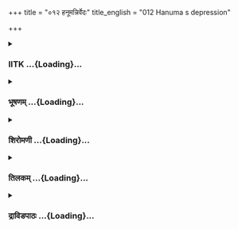 +++
title = "०१२ हनूमन्निर्वेदः"
title_english = "012 Hanuma s depression"

+++
<div caption="श्रीराम-हरिसीताराममूर्ति-घनपाठिभ्यां वचनम्" class="audioEmbed" src="https://archive.org/download/Ramayana-recitation-Sriram-harisItArAmamUrti-Ghanapaati-v2/Kanda_5/Kanda_5_SK-012-Hanuma_s_depression.mp3"></div>

<div class="js_include collapsed" newlevelforh1="3" title="IITK" unfilled url="/purANam/rAmAyaNam/audIchya-pAThaH/iitk/5_sundarakANDam/02-rAvaNa-gRham/012_hanUmannirvedaH.md">
<details><summary><h3>IITK ...{Loading}...</h3></summary>

Hanuman makes a thorough search of Ravana's palace for Sita.



#### श्लोकः
##### मूलम्
स तस्य मध्ये भवनस्य मारुति  
र्लतागृहांश्चित्रगृहान्निशागृहान्।  
जगाम सीतां प्रति दर्शनोत्सुको  
न चैव तां पश्यति चारुदर्शनाम्॥5.12.1॥

##### शब्दार्थः
सः मारुतिः Maruti, तस्य of that, भवनस्य mansion's, मध्ये midst, सीतां प्रति towards Sita, दर्शनोत्सुकः with eagerness to find, लतागृहान् homes of creepers, चित्रगृहान् picture galleries, निशागृहान् dormitories for rest at night, जगाम went, चारुदर्शनाम् beautiful lady, ताम् that Sita, न चैव पश्यति did not find her.

##### आङ्ग्लानुवादः
Anxious to find Sita, Hanuman revisited the bowers of creepers, picture galleries and domitories located in the midst of the mansion, but  did not find that beautiful Sita.



#### श्लोकः
##### मूलम्
स चिन्तयामास ततो महाकपिः  
प्रियामपश्यन्रघुनन्दनस्य ताम्।  
ध्रुवं हि सीता म्रियते यथा न मे  
विचिन्वतो दर्शनमेति मैथिली॥5.12.2॥

##### शब्दार्थः
ततः then, सः महाकपिः that great monkey, रघुनन्दनस्य Rama's, प्रियाम् beloved, ताम् her, अपश्यन् while being unable to find, चिन्तयामास started thinking, मैथिली Mythili, विचिन्वतः while searching, मे to me, यथा as, दर्शनम् her sight, न उपैति not appears, सीता Sita, ध्रुवम् surely, म्रियते dead.

##### आङ्ग्लानुवादः
The great monkey, unable to find the beloved of Rama thought Sita might not be surviving. So he started thinking, ' I could not see her even though I have searched all  
over'.



#### श्लोकः
##### मूलम्
सा राक्षसानां प्रवरेण जानकी  
स्वशीलसंरक्ष्णतत्परा सती।  
अनेन नूनं प्रति दुष्टकर्मणा  
हता भवेदार्यपथे परे स्थिता॥5.12.3॥

##### शब्दार्थः
परे best, आर्यपथे on a noble path, स्थिता follower, सा जानकी Janaki,              स्वशीलसंरक्षणतत्परा सती who wishes to protect her chastity, प्रति दुष्टकर्मणा by this evil mind, अनेन by him, राक्षसानां प्रवरेण by the demon king, हता slayed, भवेत् is, नूनम् surely.

##### आङ्ग्लानुवादः
'Janaki, follower of noble path, anxious to protect her chastity must have been killed by the wicked demon king.



#### श्लोकः
##### मूलम्
विरूपरूपा विकृता विवर्चसो  
महानना दीर्घविरूपदर्शनाः।  
समीक्ष्य सा राक्षसराजयोषितो  
भयाद्विनष्टा जनकेश्वरात्मजा॥5.12.4॥

##### शब्दार्थः
सा that, जनकेश्वरात्मजा daughter of king Janaka, विरूपरूपाः distorted forms, विकृताः ugly, विवर्चसः dull, महाननाः women with huge faces, दीर्घविरूपदर्शनाः tall and deformed, राक्षसराजयोषितः wives of the demon king, समीक्ष्य on looking, भयात् out of fear, विनष्टा died.

##### आङ्ग्लानुवादः
'The daughter of Janaka might have collapsed out of fear, looking at the distorted faces of ugly, tall and monstrous demon maids of Ravana.



#### श्लोकः
##### मूलम्
सीतामदृष्ट्वा ह्यनवाप्य पौरुषं  
विहृत्य कालं सह वानरैश्चिरम्।  
न मेऽस्ति सुग्रीवसमीपगा गतिः  
सुतीक्ष्णदण्डो बलवांश्च वानरः॥5.12.5॥

##### शब्दार्थः
सीताम् Sita, अदृष्ट्वा without seeing, पौरुषम् pride of achievement, अनवाप्य without achieving, वानरैः सह accompanied by vanaras, चिरं कालम् for a long time, विहृत्य having passed time, मे to myself, सुग्रीवसमीपगा to approach Sugriva, गतिः way, नास्ति not possible, वानरः vanara, सुतीक्ष्णदण्डः  will punish severely, बलवांश्च powerful.

##### आङ्ग्लानुवादः
'I have spent a long time with vanaras. I have not  succeded in my efforts to find Sita. I dare not see Sugriva now without finding Sita and without fulfilling my task. Sugriva will punish me severely. There is no way out.'



#### श्लोकः
##### मूलम्
दृष्टमन्तःपुरं सर्वं दृष्टा रावणयोषितः।  
न सीता दृश्यते साध्वीवृथा जातो मम श्रमः॥5.12.6॥

##### शब्दार्थः
सर्वम् everywhere, अन्तःपुरम् the harem, दृष्टम् seen, रावणयोषितः Ravana's women, दृष्टाः are seen, साध्वी noble lady, सीता Sita, न दृश्यते is not seen, मम my, श्रमः efforts, वृथा wasted, जातः gone.

##### आङ्ग्लानुवादः
'I have searched all over the harem. Ravana's women have been seen. (Yet) I have not been able to see noble Sita. My efforts have been wasted'.



#### श्लोकः
##### मूलम्
किं नु मां वानराः सर्वे गतं वक्ष्यन्ति सङ्गताः।  
गत्वा तत्र त्वया वीर किं कृतं तद्वदस्व नः॥5.12.7॥

##### शब्दार्थः
गतम् when I reach, माम् me, सङ्गताः together, सर्वे all, वानराः vanaras, किं नु what indeed, वक्ष्यन्ति they will speak, वीर O hero, तत्र there, गत्वा after going, त्वया by you, किम् what, कृतम् is done, तत् that, नः for us, वदस्व you will say.

##### आङ्ग्लानुवादः
'What will the vanaras say when I return? What should I speak when they ask meः O hero, what did you accomplish there?'



#### श्लोकः
##### मूलम्
अदृष्ट्वा किं प्रवक्ष्यामि तामहं जनकात्मजाम्।  
ध्रुवं प्रायमुपैष्यन्ति कालस्य व्यतिवर्तने॥5.12.8॥

##### शब्दार्थः
ताम् her, जनकात्मजाम् Janaki, अदृष्टवा without seeing, किम् what, प्रवक्ष्यामि l am going to say, कालस्य for a long time, व्यतिवर्तने exceeded time limit, ध्रुवम् surely, प्रायम् उपैष्यन्ति they will sit down and wait until death.

##### आङ्ग्लानुवादः
'Since the time limit has exceeded and Janaki is not spotted, surely the vanaras would sit and wait unto death. What am I going to say'?



#### श्लोकः
##### मूलम्
किं वा वक्ष्यति वृद्धश्च जाम्बवानाङ्गदश्च सः।  
गतं पारं समुद्रस्य वानराश्च समागताः॥5.12.9॥

##### शब्दार्थः
समुद्रस्य ocean's, पारम् other shore, गतम् on going, वृद्धः elderly, जाम्बवान् Jambavan, किं वा why or else, वक्ष्यति will say, सः he, अङ्गदः च Angada also, समागताः collecting together, वानराश्च and vanaras.

##### आङ्ग्लानुवादः
'What will the elderly Jambavan say? What will young prince Angada and other vanaras collected there say when I reach the seashore to meet them'.



#### श्लोकः
##### मूलम्
अनिर्वेदः श्रियो मूलमनिर्वेदः परं सुखम्।  
अनिर्वेदो हि सततं सर्वार्थेषु प्रवर्तकः॥5.12.10॥

##### शब्दार्थः
अनिर्वेदः being free from despair, श्रियः prosperity, मूलम् cause, अनिर्वेदः being free from despondency, परम् supreme, सुखम् happiness, अनिर्वेदः being free from despair, सततम् always, सर्वार्थेषु in all objectives, प्रवर्तकः हि will lead the way.

##### आङ्ग्लानुवादः
Wise Hanuman once again declared, 'being free from despair is the root cause of prosperity. Freedom from despondency gives supreme happiness and leads to success'.



#### श्लोकः
##### मूलम्
करोति सफलं जन्तोः कर्म यत्तत्करोति सः।  
तस्मादनिर्वेदकृतं यत्नं चेष्टेऽहमुत्तमम्॥5.12.11॥  
भूयस्तावद्विचेष्यामि देशान्रावणपालितान्।

##### शब्दार्थः
यत् that, कर्म action, करोति that he will do, जन्तोः of a living being, तत् that, सफलम् fruitful, सः he, करोति will do, तस्मात् therefore, अहम् I, अनिर्वेदकृतम् without experiencing despair, उत्तमम् best, प्रयत्नम् effort, चेष्टे I act, अदृष्टान् not seen, रावणपालितान् ruled by Ravana, देशान् country, विचेष्यामि तावत् search everywhere.

##### आङ्ग्लानुवादः
'The action of a living being certainly bears fruit. Therefore, I shall put forth my best effort without feeling despondent. I will once again search everywhere in Lanka ruled  by Ravana'.



#### श्लोकः
##### मूलम्
आपानशाला विचितास्तथा पुष्पगृहाणि च॥5.12.12॥  
चित्रशालाश्च विचिता भूयः क्रीडागृहाणि च।  
निष्कुटान्तररथ्याश्च विमानानि च सर्वशः॥5.12.13॥

##### शब्दार्थः
पानशालाः banquet halls, विचिताः searched, तथा so also, पुष्पगृहाणि च bowers of creepers, चित्रशालाश्च picture galleries, विचिताः searched, भूयः further, क्रीडागृहाणि च and sports galleries, निष्कुटान्तररथ्याश्च paths through the gardens and mansions, female apartments, विमानानि च of the chariot, सर्वशः everywhere.

##### आङ्ग्लानुवादः
'I have searched the banquet halls, bowers of creepers, picture galleries and gymnasiums. I have searched everywhere through the paths of gardens and mansions, harems and the Pushpaka chariot also.



#### श्लोकः
##### मूलम्
इति सञ्चिन्त्य भूयोऽपि विचेतुमुपचक्रमे।  
भूमीगृहांश्चैत्यगृहान् गृहातिगृहकानपि॥5.12.14॥

##### शब्दार्थः
इति thus, सञ्चिन्त्य thinking over well, भूमीगृहान् underground cells, चैत्यगृहान् temples, गृहातिगृहकानपि homes with many doorways also, भूयोऽपि once again, विचेतुम् to search,  
उपचक्रमे he started.

##### आङ्ग्लानुवादः
Thinking thus, he started searching once again the basement cells, temples, homes within homes.



#### श्लोकः
##### मूलम्
उत्पतन्निष्पतंश्चापि तिष्ठन्गच्छन् पुनः पुनः।  
अपावृण्वंश्च द्वाराणि कवाटान्यवघाटयन्॥5.12.15॥  
प्रविशन्निष्पतंश्चापि प्रपतन्नुत्पतन्नपि।  
सर्वमप्यवकाशं स विचचार महाकपिः॥5.12.16॥

##### शब्दार्थः
सः महाकपिः that great vanara, पुनः पुनः again and again, उत्पतन् jumping, निष्पतंश्चापि climbing down, तिष्ठन्  standing, गच्छन् going, द्वाराणि entrance, अपावृण्वन् opening, कवाटानि doors, अवघाटयन् crossing, प्रविशन् entering, निष्पतंश्चापि and coming out, प्रपतन् jumping down, उत्पतन्नपि climbing up, सर्वम् अपि and all over, अवकाशम् scope, विचचार searched.

##### आङ्ग्लानुवादः
The great vanara searched all over again and again jumping up and down, stopping for a while and moving, opening and closing doors, by crossing, entering and exiting, jumping up and down. Thus he moved about and searched whereever there was scope to search



#### श्लोकः
##### मूलम्
चतुरङ्गुलमात्रोऽपि नावकाशः स विद्यते।  
रावणान्तःपुरे तस्मिन् यं कपिर्न जगाम सः॥5.12.17॥

##### शब्दार्थः
तस्मिन् in that, रावणान्तःपुरे in Ravana's inner chambers, सः कपिः monkey, यम् where, न जगाम did not go, सः he, अवकाशः scope, चतुरङ्गुलमात्रोऽपि even four fingers of space, न not विद्यते leaving.

##### आङ्ग्लानुवादः
Even a space of four fingers in the inner chambers of Ravana was not left out in his search for Sita.



#### श्लोकः
##### मूलम्
प्राकारान्तररथ्याश्च वेदिकाश्चैत्यसंश्रयाः।  
दीर्घिकाः पुष्करिण्यश्च सर्वं तेनावलोकितम्॥5.12.18॥

##### शब्दार्थः
प्राकारान्तररथ्याश्च lanes inside the boundaries, चैत्यसंश्रयाः around shrines, वेदिकाः altars, दीर्घिकाः wells, पुष्करिण्यश्च tanks, सर्वम् everywhere, तेन by him, अवलोकितम् was seen.

##### आङ्ग्लानुवादः
He moved in the lanes inside the boundary walls, around the shrines, altars, wells and tanks whereever it was possible to look for.



#### श्लोकः
##### मूलम्
राक्षस्यो विविधाकारा विरूपा विकृतास्तथा।  
दृष्टा हनुमता तत्र न तु सा जनकात्मजा॥5.12.19॥

##### शब्दार्थः
विविधाकाराः of different types, विरूपाः ugly, तथा so also, विकृताः deformed, राक्षस्यः ogresses, तत्र there, हनुमता by Hanuman, दृष्टाः were seen, सा she, जनकात्मजा तु daughter of Janaka, न not found.

##### आङ्ग्लानुवादः
Hanuman could see only ogresses of different typesugly, deformed but could not find the daughter of Janaka.



#### श्लोकः
##### मूलम्
रूपेणाप्रतिमा लोके वरा विद्याधरस्त्रियः।  
दृष्टा हनुमता तत्र न तु राघवनन्दिनी॥5.12.20॥

##### शब्दार्थः
रूपेण in beauty, लोके in the world, अप्रतिमाः incomparable, वराः best, विद्याधरस्त्रियः Vidyadhara women, तत्र there, हनुमता by Hanuman, दृष्टाः were seen, राघवनन्दिनी तु beloved of Raghava, न not find.

##### आङ्ग्लानुवादः
Hanuman could see even the women of vidyadharas who were matchless in beauty among women in the world but not Janaki the beloved of Raghava.



#### श्लोकः
##### मूलम्
नागकन्या वरारोहाः पूर्णचन्र्दनिभाननाः।  
दृष्टा हनुमता तत्र न तु सीता सुमध्यमा॥5.12.21॥

##### शब्दार्थः
वरारोहाः lovely women with symmetrical limbs, पूर्णचन्र्दनिभाननाः moonfaced women, नागकन्याः daughters of nagas, तत्र there, हनुमता by Hanuman, दृष्टाः were seen, सुमध्यमा a woman of lovely waist, सीता तु Sita, न not found.

##### आङ्ग्लानुवादः
Hanuman could see there moonfaced daughters of nagas with charming limbs but not the slimwaisted Sita.



#### श्लोकः
##### मूलम्
प्रमथ्य राक्षसेन्द्रेण नागकन्या बलाद्धृताः।  
दृष्टा हनुमता तत्र न सा जनकनन्दिनी॥5.12.22॥

##### शब्दार्थः
राक्षसेन्द्रेण by the demon king, प्रमथ्य defeating, बलात् forcefully, हृताः abducted, नागकन्याः daughters of nagas, तत्र there, हनुमता by Hanuman, दृष्टाः seen, सा that, जनकनन्दिनी न not the delight of Janaka.

##### आङ्ग्लानुवादः
Hanuman saw the daghters of nagas kidnapped by Ravana forcibly after victory in war but not Sita, the delight of Janaka.



#### श्लोकः
##### मूलम्
सोऽपश्यंस्तां महाबाहुः पश्यंश्चान्या वरस्त्रियः।  
विषसाद मुहुर्धीमान् हनुमान् मारुतात्मजः॥5.12.23॥

##### शब्दार्थः
महाबाहुः longarmed, धीमान् wise one, मारुतात्मजः son of the Wind god, सः हनुमान् Hanuman, ताम् her, अपश्यन् while being unable to see, अन्याः other, वरस्त्रियः great women, पश्यन् while seeing, मुहुः again, विषसाद was sorrowful.

##### आङ्ग्लानुवादः
The longarmed Hanuman, son of the Windgod was able to see other great women but not Sita. So he became despondent.



#### श्लोकः
##### मूलम्
उद्योगं वानरेन्द्राणां प्लवनं सागरस्य च।  
व्यर्थं वीक्ष्यानिलसुतश्चिन्तां पुनरुपागमत्॥5.12.24॥

##### शब्दार्थः
वानरेन्द्राणाम् of the great vanara, उद्योगम् effort, सागरस्य ocean's, प्लवनं च in crossing, व्यर्थम् wasted, वीक्ष्य after seeing that, अनिलसुतः son of the Windgod, पुनः again, चिन्ताम् worry,  
उपागमत् experienced.

##### आङ्ग्लानुवादः
The son of the Wind god, the great monkey realised the futility of his efforts in crossing the sea. He brooded again.



#### श्लोकः
##### मूलम्
अवतीर्य विमानाच्च हनुमान् मारुतात्मजः।  
चिन्तामुपजगामाथ शोकोपहतचेतनः॥5.12.25॥

##### शब्दार्थः
अथ now, मारुतात्मजः son of the Windgod, हनुमान् Hanuman, विमानात् from the aerialchariot, अवतीर्य after descending, शोकोपहतचेतनः mind stricken with grief, चिन्ताम् worry, उपजगाम he experienced.

##### आङ्ग्लानुवादः
Hanuman, son of the Windgod, came out of the aerial chariot, mind stricken with grief and started thinking again.  

#### समाप्तिः
  श्रीमद्रामायणे वाल्मीकीय आदिकाव्ये सुन्दरकाण्डे द्वादशस्सर्गः।  
Thus ends the twelfth sarga of Sundarakanda of the holy Ramayana, the first epic composed by sage Valmiki.

</details>
</div>
<div class="js_include collapsed" newlevelforh1="3" title="भूषणम्" unfilled url="/purANam/rAmAyaNam/audIchya-pAThaH/TIkA/bhUShaNa_iitk/5_sundarakANDam/02-rAvaNa-gRham/012_hanUmannirvedaH.md">
<details><summary><h3>भूषणम् ...{Loading}...</h3></summary>



स तस्य मध्ये भवनस्य मारुतिर्लतागृहांश्चित्रगृहान्निशागृहान् ।  

जगाम सीतां प्रति दर्शनोत्सुको न चैव तां पश्यति चारुदर्शनाम्  ॥  ५।१२।१
 ॥   

स तस्येत्यादि । निशागृहान् । रात्रिनिवासयोग्यगृहान् । "गृहाः पुंसि च
भूम्न्येव" इति पुँल्लिङ्गत्वम् । पश्यति अपश्यत्  ॥  ५।१२।१  ॥   

  

स चिन्तयामास ततो महाकपिः प्रियामपश्यन् रघुनन्दनस्य ताम् ।  

ध्रुवं हि सीता म्रियते यथा न मे विचिन्वतो दर्शनमेति मैथिला  ॥  ५।१२।२
 ॥   

स इति । यथा यस्मात् कारणात् । विचिन्वतो मे मैथिली दर्शनं नैति तस्मात्
म्रियते ममार । यद्वा अथवा नेति वाक्यं पठनीयम् । तदा अपश्यन्निति
हेतुगर्भम् । अदर्शनात् मृता वा अथवा दर्शनं नैति । कुत्रचित् गहने प्रदेशे
स्थिता वेत्यर्थः  ॥  ५।१२।२  ॥   

  

सा राक्षसानां प्रवरेण जानकी स्वशीलसंरक्षणतत्परा सती ।  

अनेन नूनं प्रतिदुष्टकर्मणा हता भवेदार्यपथे परे स्थिता  ॥  ५।१२।३ ॥   

सेति । प्रतिदुष्टकर्मणा अतिदुष्टकर्मणा । वीप्सायां प्रतिः । "प्रति
प्रतिनिधौ वीप्सालक्षणादौ" इत्यमरः । परे उत्कृष्टे । आर्यपथे सन्मार्गे  ॥ 
५।१२।३ ॥   

  

विरूपरूपा विकृता विवर्चसो महानना दीर्घविरूपदर्शनाः ।  

समीक्ष्य सा राक्षसराजयोषितो भयाद्विनष्टा जनकेश्वरात्मजा  ॥  ५।१२।४ ॥   

विरूपाणि न्यूनाधिकानि रूपाणि शरीरावयवाः यासां ताः । विकृताः विकृतवेषाः ।
विवर्चसो निस्तेजस्काः । महाननाः अतिविशालमुखाः । दीर्घाणि विरूपाणि
दर्शनानि चक्षूंषि यासां ता । राक्षसराजयोषितः रावणस्याज्ञाकारिणीः
स्त्रियः  ॥  ५।१२।४ ॥   

  

सीतामदृष्ट्वा ह्यनवाप्य पौरुषं विहृत्य कालं सह वानरैश्चिरम् ।  

न मे ऽस्ति सुग्रीवसमीपगा गतिः सुतीक्ष्णदण्डो बलवांश्च वानरः  ॥ 
५।१२।५ ॥   

दृष्टमन्तःपुरं सर्वं दृष्टा रावणयोषितः ।  

न सीता दृश्यते साध्वी वृथा जातो मम श्रमः  ॥  ५।१२।६।  

सीतामिति । पौरुषं शत्रुविषयपराक्रमम् । चिरं कालं विहृत्य
अतिक्रम्येत्यर्थः । एवम्भूतस्य मे सुग्रीवसमीपगा तत्समीपगामिनी गतिः
मार्गः नास्ति । सुग्रीवसमीपगतिः लममायोग्येत्यर्थः । तत्र हेतुमाह
सुतीक्ष्णेति । त इति शेषः  ॥  ५।१२।५,६ ॥   

  

किन्नु मां वानराः सर्वे गतं वक्ष्यन्ति सङ्गताः ।  

गत्वा तत्र त्वया वीर किं कृतं तद्वदस्व नः ।  

अदृष्ट्वा किं प्रवक्ष्यामि तामहं जनकात्मजाम्  ॥  ५।१२।७ ॥   

किंन्विति समान्येन निर्वेदोक्तिः । विशेषतश्चाह गत्वेति । इत्युक्त इति
शेषः । वदस्व न इत्युक्तः किं प्रवक्ष्यामि । यद्वा किन्त्विति पाठः ।
पूर्ववदर्धत्रयमेकं वाक्यम् । किन्त्विति पूर्वस्माद्विशेषोक्तिः । मां
वानराः वदस्वः नः इति वक्ष्यन्ति तदा अदृष्ट्वा किं प्रवक्ष्यामीति योजना
 ॥  ५।१२।७ ॥   

  

ध्रुवं प्रायमुपैष्यन्ति कालस्य व्यतिवर्तने  ॥  ५।१२।८ ॥   

तर्हि अत्रैव कालविलम्बः क्रियतां तत्राह ध्रुवमिति । कालस्य व्यतिवर्तने
अस्मदागमनकाले ऽतीते प्रायमुपैष्यन्ति, जाम्बवत्प्रभृतय इति शेषः  ॥ 
५।१२।८ ॥   

  

किं वा वक्ष्यति वृद्धश्च जाम्बवानङ्गदश्च सः ।  

गतं पारं समुद्रस्य वानराश्च समागताः  ॥  ५।१२।९ ॥   

समान्येन निर्वेदं प्रतिवक्ति किं वेति । समुद्रलङ्घनरूपं महत् कर्म
कृतवन्तं मां ते किं वक्ष्यन्ति किमपि वक्ष्यन्ति । यद्वा मद्वृत्तान्तं
प्रशंसन् जाम्बवान् तदुत्साहको ऽङ्गदस्तदुपशृण्वन्तो ऽन्ये च मां किं वा
जुगुप्सितं वक्ष्यन्ति  ॥  "किं पृच्छायां जुगुप्सने" इत्यमरः  ॥  ५।१२।९ ॥   

  

अनिर्वेदः श्रियो मूलमनिर्वेदः परं सुखम् ।  

अनिर्वेदो हि सततं सर्वार्थेषु प्रवर्तकः  ॥  ५।१२।१० ॥   

करोति सफलं जन्तोः कर्म यत्तत्करोति सः ।  

तस्मादनिर्वेदकृतं यत्नं चेष्टे ऽहमुत्तमम्  ॥  ५।१२।११  ॥   

चिरं निर्वेद कार्यहानिः स्यादिति मत्वा अनिर्वेदमवलम्बते अनिर्वेद इति ।
अनिर्वेद उत्साहः तत्कृतं तत्प्रयुक्तं यत्नम् । चेष्टे, करोमीत्यर्थः ।
यत्करोति जन्तुरिति सिद्धम् । जन्तोस्सम्बन्धि तत्सर्वं कर्म सः अनिर्वेद
एव सफलं करोतीत्यन्वयः  ॥  ५।१२।१०,११ ॥   

  

भूयस्तावद्विचेष्यामि देशान् रावणपालितान् ।  

आपानशाला विचितास्तथा पुष्पगृहाणि च  ॥  ५।१२।१२ ॥   

आपानेति । एता विचिताः अथापि पुनर्विचेष्यामीत्यनुषज्यते  ॥  ५।१२।१२ ॥   

  

चित्रशालाश्च विचिता भूयः क्रीडागृहाणि च ।  

निष्कुटान्तररथ्याश्च विमानानि च सर्वशः  ॥  ५।१२।१३ ॥  \[भूयस्तत्र
विचेष्यामि न यत्र विचयः कृतः ।\]  

निष्कुटाः गृहारामाः, अन्तररथ्याः अवान्तरवीथ्यः  ॥  ५।१२।१३ ॥   

  

इति संचिन्त्य भुयो ऽपि विचेतुमुपचक्रमे ।  

भूमीगूहांश्चैत्यगृहान् गृहातिगृहकानपि  ॥  ५।१२।१४ ॥   

भूमीगृहान् भूमीबिलगृहान् । चैत्यगृहान् चतुष्पथमण्डपान् । गृहातिगृहकान्
गृहानतीत्य दूरे स्वैरविहारार्थं निर्मितान् गृहान्  ॥  ५।१२।१४ ॥   

  

उत्पतन्निपतंश्चापि तिष्ठन् गच्छन् पुनः पुनः ।  

अपावृण्वंश्च द्वाराणि कपाटान्यवघाटयन्  ॥  ५।१२।१५ ॥   

उत्पतन्निपतन् पूर्वमुच्चस्थानान्यधिरुह्य ततो ऽवरोहन् । अवघाटयन् पाटयन्
 ॥  ५।१२।१५ ॥   

  

प्रविशन्निष्पतंश्चापि प्रपतन्नुत्पतन्नपि ।  

सर्वमप्यवकासं स विचचार महाकपिः  ॥  ५।१२।१६ ॥   

चतुरङ्गुलमात्रो ऽपि नावकाशः स विद्यते ।  

रावणान्तःपुरे तस्मिन् यं कपिर्न जगाम सः  ॥  ५।१२।१७ ॥   

निष्पतन् निर्गच्छन् । प्रपतन्नुत्पतन् बिलगृहादीनि नीचस्थानानि
प्रथममधिरुह्य ततः समुद्गच्छन्  ॥  ५।१२।१६,१७ ॥   

  

प्राकारान्तररथ्याश्च वेदिकाश्चैत्यसंश्रयाः ।  

दीर्घिकाः पुष्करिण्यश्च सर्वं तेनावलोकितम्  ॥  ५।१२।१८ ॥   

राक्षस्यो विविधाकारा विरूपा विकृतास्तथा ।  

दृष्टा हनुमता तत्र न तु सा जनकात्मजा  ॥  ५।१२।१९ ॥   

रूपेणाप्रतिमा लोके वरा विद्याधरस्त्रियः ।  

दृष्टा हनुमता तत्र न तु राघवनन्दिनी  ॥  ५।१२।२० ॥   

नागकन्या वरारोहाः पूर्णचन्द्रनिभाननाः ।  

दृष्टा हनुमता तत्र न तु सीता सुमध्यमा  ॥  ५।१२।२१  ॥   

प्राकारान्तरथ्याः प्राकारमध्यवर्तिवीथ्यः । वेदिकाश्चैत्यसंश्रयाः
चैत्यवृक्षमूलपीठिकाबन्धाः  ॥  ५।१२।१८२१  ॥   

  

प्रमथ्य राक्षसेन्द्रेण नागकन्या बलाद्धृताः ।  

दृष्टा हनुमता तत्र न सा जनकनन्दिनी  ॥ । ५।१२।२२  ॥   

सो ऽपश्यंस्तां महाबाहुः पश्यंश्चान्या वरस्त्रियः ।  

विषसाद मुहुर्धीमान् हनुमान् मारुतात्मजः  ॥  ५।१२।२३ ॥   

उद्योगं वानरेन्द्राणां प्लवनं सागरस्य च ।  

व्यर्थं वीक्ष्यानिलसुतश्चिन्तां पुनरुपागमत्  ॥  ५।१२।२४ ॥   

अवतीर्य विमानाच्च हनुमान् मारुतात्मजः ।  

चिन्तामुपजगामाथ शोकोपहतचेतनः  ॥  ५।१२।२५ ॥   

इत्यार्षे। श्रीमत्सुन्दरकाण्डे द्वादशः सर्गः  ॥  ५।१२  ॥   

प्रमथ्य प्रसह्य । बलाद्धृता नागकन्या इत्यभिधानादत्र बन्दीकृतानां ग्रहणम्
। पूर्वश्लोके ऊढानां नागकन्यानामित्यपुनरुक्तिः  ॥  ५।१२।२२२५ ॥   

इति श्रीगोविन्दराजविरचिते श्रीरामायणभूषणे शृङ्गारतिलकाख्याने
सुन्दरकाण्डव्याख्याने द्वादशः सर्गः  ॥  ५।१२  ॥   



</details>
</div>
<div class="js_include collapsed" newlevelforh1="3" title="शिरोमणी" unfilled url="/purANam/rAmAyaNam/audIchya-pAThaH/TIkA/shiromaNI_iitk/5_sundarakANDam/02-rAvaNa-gRham/012_hanUmannirvedaH.md">
<details><summary><h3>शिरोमणी ...{Loading}...</h3></summary>



अन्वेषणान्तरमुपक्रमते स इति । तस्य रावणस्य भवनस्य मध्ये संस्थितो हनूमान्
सीतां प्रति दर्शनोत्सुकः सन् लतागृहान् लताच्छादितवेश्मानि चित्रगृहान्
अनेकविधचित्रलिखितभवनानि निशागृहान् रात्रिनिवासयोग्यभवनानि च जगाम । सीतां
च नैव पश्यति  ॥  ५।१२।१  ॥   

  

समिति । ततः तस्मिन् समये रघुनन्दनस्य प्रियाम् अपश्यन् महाकपिः
संचिन्तयामास । चिन्ताकारमाह यथा यथावद्विचिन्वतो मम दर्शनं दृष्टिपथं
मैथिली न एति अतः ध्रुवं नित्यमपि स्वजीवनं न ध्रियते । एतेन सीतायाः
अघटितघटनापटीयस्त्वं व्यञ्जितम्  ॥  ५।१२।२  ॥   

  

चिन्तान्तरमाह सेति । परे सर्वोत्कृष्टे आर्यपथे महात्मनां रीतौ स्थिता अत
एव स्वशीलस्य स्वपतिमात्रनिष्ठत्वस्य संरक्षणे तत्परा अत एव सती
पतिव्रताशिरोमणिः सा सीता प्रतिदुष्टकर्मणा सर्वं प्रति दुष्टचरणेन अनेन
रावणेन हता भवेत्  ॥  ५।१२।३ ॥   

  

चिन्तान्तरमाह विरूपेति । विरूपाणि छिन्नैकनासिकादिमन्ति शरीराणि यासामत एव
विकृताः विविधविकारविशिष्टाः अत एव दीर्घाः बृहच्छरीराः विरूपाणां
राक्षसानां दर्शनं निरन्तरं दृष्टिर्यासु ता एव ता इति कर्मधारयः । अत एव
विवर्चसः भयंकरवर्चोविशिष्टा राक्षसराजयोषितः ताः राक्षसीः समीक्ष्यावलोक्य
जनकेश्वरात्मजा भयाद्विनष्टा  ॥  ५।१२।४  ॥   

  

चिन्तान्तरमाह सीतामिति । वानरैः सह चिरंकालं विहृत्य सीताम् अदृष्ट्वा अत
एव पौरुषं पुरुषार्थम् अनवाप्य अप्राप्य सुग्रीवसमीपगा सुग्रीवसमीपप्रापिका
मे गतिर्मार्गो नास्ति । तत्र हेतुः वानरः सुग्रीवः तीक्ष्णदण्डः बलवांश्च
 ॥  ५।१२।५  ॥   

  

दृष्टमिति । राक्षसयोषितो दृष्ट्वा सर्वमन्तःपुरं मया दृष्टं सीता तु न
दृश्यते । अतः मम श्रमः समुद्रलङ्घनादिजनितखेदः वृथा  ॥  ५।१२।६  ॥   

  

किमिति । गतं सीतासंदेशं विना प्राप्तं मां हे वीर तत्र लंकायां गत्वा
त्वया किं कृतं तत् नो वदस्व इति किं नु वक्ष्यन्ति
प्रक्ष्यन्त्येवेत्यर्थः  ॥  ५।१२।७  ॥   

  

ननु किं तेनेत्यत आह-- अदृष्ट्वेति । जनकात्मजाम् अदृष्ट्वा अहं किं
प्रवक्ष्यामि नोत्तरमस्तीत्यर्थः, अतः कालस्य सुग्रीवपरिकल्पितसमयस्य
व्यतिवर्तने उल्लङ्गने स्थितो ऽहं प्रायं प्रायोपवेशनं ध्रुवमासिष्ये  ॥ 
५।१२।८  ॥   

  

किमिति । समुद्रस्य पारम् उत्तरतीरं गतं प्राप्तं मां जाम्बवान् किं
वक्ष्यति वानराश्च किं वक्ष्यन्तीति वचनविपरिणामेनान्वयः  ॥  ५।१२।९  ॥   

  

स्वामिकार्यविघातः दुःसहः इत्युत्साहावलम्बिचिन्तान्तरमाह अनिर्वेद
इत्यादिभिः । अनिर्वेदः कृत्यात् निवृत्तिर्यस्मात् सः उत्साह इत्यर्थः ।
श्रियः संपत्तेः मूलं कारणम् अत एव अनिर्वेदः परं सुखं परमसुखहेतुः । अत एव
यत्र विचयो ऽन्वेषणं न कृतः तत्र भूयो विचेष्यामि  ॥  ५।१२।१०  ॥   

  

उत्साहस्य संपत्तिमूलत्वमुपपादयन्नाह अनिर्वेद इति । सर्वार्थेषु
निखिलकर्तव्येषु प्रवर्तकः सो ऽनिर्वेदः यत् कर्म जन्तुः करोति तत् जन्तोः
कर्म सफलं करोति  ॥  ५।१२।११  ॥   

  

तस्मादिति । तस्मात् अनिर्वेदस्य फलसंपादकत्वात् हेतोः अनिर्वेदकरम्
अनिर्वेदनोत्थापितं यत्नमहं चेष्टे करोमि । चेष्टामेवाह अदृष्टान् देशान्
विचेष्यामि  ॥  ५।१२।१२  ॥   

  

आपानेति । आपानशालाप्रभृतयो मया विचिताः अतः अन्यत्र विचेतव्यमित्यर्थः,
इति संचिन्त्य विचेतुमुपचक्रमे । तत्र निष्कुटान्तररथ्याः गृहारामवीथ्यः
भूमीगृहाः भुवो ऽन्तराले निर्मितभवनानि गृहात् गृहकाः
गृहोपरिविद्यमानगृहाणीति कतकः मुख्यगृहाद्दूरे विहारार्थं निर्मितानीति
तीर्थः । सार्धश्लोक एकान्यी  ॥  ५।१२।१३,१४  ॥   

  

उत्पतन्निति । उत्पतनादि कुर्वन् महाकपिः अवकाशम् अन्वेषितातिरिक्तदेशमपि
विचचार । अत एव यमवकाशं महाकपिर्न जगाम सो ऽवकाशो देशः चतुरङ्गलमात्रो ऽपि
न विद्यते । अर्धषट्कमेकान्वयि  ॥  ५।१२।१५१७  ॥   

  

प्राकारेति । प्राकारान्तरवीथ्यादि सर्वं तेन हनूमता ऽवलोकितं चैत्यः
चतुष्पथवर्ती तरुः  ॥  ५।१२।१८  ॥   

  

राक्षसस्य इति । विविधाकाराः राक्षस्यः हनूमता दृष्टाः जनकात्मजा तु न
दृष्टा  ॥  ५।१२।१९  ॥   

  

रूपेणेति । रूपेण अप्रतिमाः विद्याधरस्त्रियः हनूमता दृष्टाः राघवनन्दिनी
सीता तु न दृष्टा  ॥  ५।१२।२०  ॥   

  

नागेति । नागकन्या दृष्टाः जनकात्मजा न दृष्टा  ॥  ५।१२।२१  ॥   

  

तदेव भङ्ग्यन्तरेणाह-- प्रमथ्येति  ॥  ५।१२।२२  ॥   

  

स इति । अन्याः स्त्रियः पश्यन् तां सीताम् अपश्यंश्च
महाबाहुरतिप्रयत्नवान् महाबाहुर्हनुमान् विषसाद  ॥  ५।१२।२३  ॥   

  

उद्योगमिति । वानरेन्द्राणाम् उद्योगमन्वेषणं सागरस्य प्लवनं च व्यर्थं
निष्फलं वीक्ष्य अनिलसुतः चिन्तामुपागतः  ॥  ५।१२।२४  ॥   

  

तदेव भङ्ग्यन्तरेणाह-- अवतीर्येति । हनूमान् शोकोपहतचेतनः सन्
चिन्तामुपजगाम  ॥  ५।१२।२५  ॥   

  

इति श्रीमद्वाल्मीकीयरामायणव्याख्याने रामायणशिरोमणौ सुन्दरकाण्डे द्वादशः
सर्गः  ॥  ५।१२  ॥   

  



</details>
</div>
<div class="js_include collapsed" newlevelforh1="3" title="तिलकम्" unfilled url="/purANam/rAmAyaNam/audIchya-pAThaH/TIkA/tilaka_iitk/5_sundarakANDam/02-rAvaNa-gRham/012_hanUmannirvedaH.md">
<details><summary><h3>तिलकम् ...{Loading}...</h3></summary>



अथ बहुदुःखचिन्ताकुलो ऽन्विष्टमेव पुनः पुनरन्वेषयति स्मेत्याह स तस्येति ।
तस्य भवनस्य रावणभवनस्य निशागृहा रात्रिनिवासगृहास्तान्विचेतुं जगाम  ॥ 
५।१२।१ ॥   

  

न ध्रियते न जीवति स्म । "ध्रुवं नु सीता म्रियते" इति क्वचित्पाठः । तत्र
हेतुः यथेति । यत इत्यर्थः  ॥  ५।१२।२  ॥   

  

स्वशीलं पातिव्रत्यम् । प्रतिदुष्टकर्मणा प्रति इष्टं दुष्टं कर्म यस्य तेन
सकलसज्जनानर्थकारिणेत्यर्थः । आर्यपथे आर्याणां पतिव्रतानां मार्गे  ॥ 
५।१२।३  ॥   

  

रावणस्यानुरागात्स्त्रीवधदोषाद्वा तद्वधे ऽप्रवृत्तावपि स्वयमेव
भयान्नष्टेत्याह विरूपेति । दीर्घाणि विरूपाणि दर्शनानि यासां ताः
दीर्घपदेन कर्मधारयो वा । राक्षसराजयोषितस्तदाज्ञाकारिणीः  ॥  ५।१२।४  ॥   

  

पौरुषं समुद्रलङ्घनरूपपराक्रमसाध्यं प्रयोजनम् । कालं विहृत्य सुग्रीवकृतं
कालमतिक्रम्य सुग्रीवसमीपं गम्यते यया सा गतिर्मार्गो नास्ति । तत्र हेतुः
सु तीक्ष्णेति  ॥  ५।१२।५,६  ॥   

  

अस्तु सुग्रीवसमीपगमनवार्ता, अङ्गदादिसमीपगमनमपि दुर्लभमित्याह किं न्विति
। किं नु वक्ष्यन्तीति चिन्तां कृत्वा पुनर्विचार्य यद्वक्तव्यं
तत्स्वयमेवानुवदति गत्वेत्यादि । वदस्वेति वक्ष्यन्तीत्यर्थः  ॥  ५।१२।७
 ॥   

  

किं प्रवक्ष्यामि तान्प्रतीति शेषः । न किमपीत्यर्थः । यदेवम् अतो
ध्रुवमिति । कालस्य सुग्रीवकल्पितस्य व्यतिवर्तने ऽतिक्रमे  ॥  ५।१२।८  ॥   

  

किं वा वक्ष्यति माम् धिक्करिष्यतीत्यर्थः । समागतः मिलिता अन्ये वानराश्च
धिक्करिष्यन्ति  ॥  ५।१२।९  ॥   

  

एवं क्षणमात्रं निर्विद्य पुनरुत्साहमवलम्ब्याह अनिर्वेद इति । निर्वेदः
करणग्रामस्य प्रवृत्तिवैमुख्यं तदभाव उत्साहः  ॥  ५।१२।१०  ॥   

  

यत्कर्म स करोति तत्कर्म सफलं करोति  ॥  ५।१२।११  ॥   

  

अनिर्वेदकरमुत्साहजननं यत्नं चित्तस्थैर्थं चेष्टे करोमि  ॥  ५।१२।१२,१३
 ॥   

  

निष्कुटान्तररथ्या गृहाराममध्यगता वीथीः । विमानानि फुष्पकादीनि  ॥  ५।१२।१४
 ॥   

  

भूमीगृहान्भूबिलगृहान् । गृहातिगृहका गृहोपरिगृहा इति कतकः ।
गृहानतीत्यानतिदूरे स्वैरविहारार्थं निर्मितगृहा इति तीर्थः ।
विचेतुमुपचक्रमे इत्यनुकर्षः । उत्पतन्नुन्नतमारुहन् । निपतनमवरोहः  ॥ 
५।१२।१५  ॥   

  

निष्पतनं निष्क्रमणम् । अवघट्टनं संवरणम्  ॥  ५।१२।१६  ॥   

  

यं स कपिर्न जगाम स तादृशश्चतुरङ्गुलमात्रो ऽप्यवकाशो न विद्यते  ॥  ५।१२।१७
 ॥   

  

प्राकारान्तरवीथ्यः प्रकारमध्यवर्तिमन्त्रिकुमारादिगृहवीथ्यः
चैत्यश्चतुष्पथवर्तिवृक्षः श्वभ्रा गर्ताः  ॥  ५।१२।१८,१९  ॥   

  

राघवनन्दिनी रामप्रिया  ॥  ५।१२।२०,२१  ॥   

  

प्रमथ्य नागकन्या बलाद्धृता इत्यनेन बन्दीकृतानां ग्रहणम्, पूर्वं तूढानां
नागकन्यानां ग्रहणम्, अतो न पुनरुक्तिः  ॥  ५।१२।२२२४  ॥   

  

अवतीर्य विमानाच्चेति । पुनरारुह्यावरुह्य चेत्यर्थः । विमान
एवैतत्सर्वदर्शनमिति तत्त्वम्  ॥  ५।१२।२५  ॥   

  

इति श्रीरामाभिरामे श्रीरामीये रामायणतिलके वाल्मीकीय आदिकाव्ये
सुन्दरकाण्डे द्वादशः सर्गः  ॥  ५।१२  ॥   

  



</details>
</div>
<div class="js_include collapsed" newlevelforh1="3" title="द्राविडपाठः" unfilled url="/purANam/rAmAyaNam/drAviDapAThaH/5_sundarakANDam/02-rAvaNa-gRham/012_hanUmannirvedaH.md">
<details><summary><h3>द्राविडपाठः ...{Loading}...</h3></summary>



  
स तस्य मध्ये भवनस्य मारुतिर्लतागृहांश्चित्रगृहान्निशागृहान्।  
जगाम सीतां प्रति दर्शनोत्सुको न चैव तां पश्यति चारुदर्शनाम् ॥ 5.12.1 ॥   
स चिन्तयामास ततो महाकपिः प्रियामपश्यन् रघुनन्दनस्य ताम्।  
ध्रुवं हि सीता म्रियते यथा न मे विचिन्वतो दर्शनमेति मैथिला ॥ 5.12.2 ॥   
सा राक्षसानां प्रवरेण जानकी स्वशीलसंरक्षणतत्परा सती।  
अनेन नूनं प्रतिदुष्टकर्मणा हता भवेदार्यपथे परे स्थिता ॥ 5.12.3 ॥   
विरूपरूपा विकृता विवर्चसो महानना दीर्घविरूपदर्शनाः।  
समीक्ष्य सा राक्षसराजयोषितो भयाद्विनष्टा जनकेश्वरात्मजा ॥ 5.12.4 ॥   
सीतामदृष्ट्वा ह्यनवाप्य पौरुषं विहृत्य कालं सह वानरैश्चिरम्।  
न मेऽस्ति सुग्रीवसमीपगा गतिः सुतीक्ष्णदण्डो बलवांश्च वानरः ॥ 5.12.5 ॥   
दृष्टमन्तःपुरं सर्वं दृष्टा रावणयोषितः।  
न सीता दृश्यते साध्वी वृथा जातो मम श्रमः ॥ 5.12.6 ॥   
गत्वा तत्र त्वया वीर किं कृतं तद्वदस्व नः।  
अदृष्ट्वा किं प्रवक्ष्यामि तामहं जनकात्मजाम् ॥ 5.12.7 ॥   
ध्रुवं प्रायमुपैष्यन्ति कालस्य व्यतिवर्तने ॥ 5.12.8 ॥   
किं वा वक्ष्यति वृद्धश्च जाम्बवानङ्गदश्च सः।  
गतं पारं समुद्रस्य वानराश्च समागताः ॥ 5.12.9 ॥   
अनिर्वेदः श्रियो मूलमनिर्वेदः परं सुखम्।  
अनिर्वेदो हि सततं सर्वार्थेषु प्रवर्तकः ॥ 5.12.10 ॥   
करोति सफलं जन्तोः कर्म यत्तत्करोति सः।  
तस्मादनिर्वेदकृतं यत्नं चेष्टेऽहमुत्तमम् ॥ 5.12.11 ॥   
भूयस्तावद्विचेष्यामि देशान् रावणपालितान्।  
आपानशाला विचितास्तथा पुष्पगृहाणि च ॥ 5.12.12 ॥   
चित्रशालाश्च विचिता भूयः क्रीडागृहाणि च।  
निष्कुटान्तररथ्याश्च विमानानि च सर्वशः ॥ 5.12.13 ॥   
इति सञ्चिन्त्य भुयोऽपि विचेतुमुपचक्रमे।  
भूमीगूहांश्चैत्यगृहान् गृहातिगृहकानपि ॥ 5.12.14 ॥   
उत्पतन्निपतंश्चापि तिष्ठन् गच्छन् पुनः पुनः।  
अपावृण्वंश्च द्वाराणि कपाटान्यवघाटयन् ॥ 5.12.15 ॥   
प्रविशन्निष्पतंश्चापि प्रपतन्नुत्पतन्नपि।  
सर्वमप्यवकासं स विचचार महाकपिः ॥ 5.12.16 ॥   
चतुरङ्गुलमात्रोऽपि नावकाशः स विद्यते।  
रावणान्तःपुरे तस्मिन् यं कपिर्न जगाम सः ॥ 5.12.17 ॥   
प्राकारान्तररथ्याश्च वेदिकाश्चैत्यसंश्रयाः।  
दीर्घिकाः पुष्करिण्यश्च सर्वं तेनावलोकितम् ॥ 5.12.18 ॥   
राक्षस्यो विविधाकारा विरूपा विकृतास्तथा।  
दृष्टा हनुमता तत्र न तु सा जनकात्मजा ॥ 5.12.19 ॥   
रूपेणाप्रतिमा लोके वरा विद्याधरस्त्रियः।  
दृष्टा हनुमता तत्र न तु राघवनन्दिनी ॥ 5.12.20 ॥   
नागकन्या वरारोहाः पूर्णचन्द्रनिभाननाः।  
दृष्टा हनुमता तत्र न तु सीता सुमध्यमा ॥ 5.12.21 ॥   
प्रमथ्य राक्षसेन्द्रेण नागकन्या बलाद्धृताः।  
दृष्टा हनुमता तत्र न सा जनकनन्दिनी ॥ 5.12.22 ॥   
सोऽपश्यंस्तां महाबाहुः पश्यंश्चान्या वरस्त्रियः।  
विषसाद मुहुर्धीमान् हनुमान् मारुतात्मजः ॥ 5.12.23 ॥   
उद्योगं वानरेन्द्राणां प्लवनं सागरस्य च।  
व्यर्थं वीक्ष्यानिलसुतश्चिन्तां पुनरुपागमत् ॥ 5.12.24 ॥   
अवतीर्य विमानाच्च हनुमान् मारुतात्मजः।  
चिन्तामुपजगामाथ शोकोपहतचेतनः ॥ 5.12.25 ॥   

</details>
</div>
